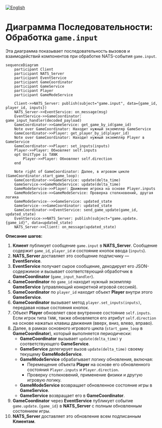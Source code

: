 [![English](https://img.shields.io/badge/lang-English-blue)](../../en/diagrams/nats_game_input_sequence_diagram.md)

# Диаграмма Последовательности: Обработка `game.input`

Эта диаграмма показывает последовательность вызовов и взаимодействий компонентов при обработке NATS-события `game.input`.

```mermaid
sequenceDiagram
    participant Client
    participant NATS_Server
    participant EventService
    participant GameCoordinator
    participant GameService
    participant Player
    participant GameModeService

    Client->>NATS_Server: publish(subject="game.input", data={game_id, player_id, inputs})
    NATS_Server->>EventService: on_message(msg)
    EventService->>GameCoordinator: game_input_handler(decoded_payload)
    GameCoordinator->>GameService: get_game_by_id(game_id)
    Note over GameCoordinator: Находит нужный экземпляр GameService
    GameCoordinator->>Player: get_player_by_id(player_id)
    Note over GameCoordinator: Находит нужный экземпляр Player в GameService
    GameCoordinator->>Player: set_inputs(inputs)
    Player->>Player: Обновляет self.inputs
    opt UnitType is TANK
        Player->>Player: Обновляет self.direction
    end
    
    Note right of GameCoordinator: Далее, в игровом цикле (GameCoordinator.start_game_loop):
    GameCoordinator->>GameService: update(delta_time)
    GameService->>GameModeService: update(delta_time)
    GameModeService->>Player: Движение игрока на основе Player.inputs
    GameModeService->>GameModeService: Проверка столкновений, другая логика
    GameModeService-->>GameService: updated_state
    GameService-->>GameCoordinator: updated_state
    GameCoordinator->>EventService: send_game_update(game_id, updated_state)
    EventService->>NATS_Server: publish(subject="game.update.{game_id}", data=updated_state)
    NATS_Server->>Client: on_message(updated_state)

```

**Описание шагов:**

1.  **Клиент** публикует сообщение `game.input` в **NATS_Server**. Сообщение содержит `game_id`, `player_id` и состояние кнопок ввода (`inputs`).
2.  **NATS_Server** доставляет это сообщение подписчику — **EventService**.
3.  **EventService** получает сырое сообщение, декодирует его JSON-содержимое и вызывает соответствующий обработчик в **GameCoordinator** (`game_input_handler`).
4.  **GameCoordinator** по `game_id` находит нужный экземпляр **GameService** (управляющий конкретной игровой сессией).
5.  **GameCoordinator** по `player_id` находит объект **Player** внутри этого **GameService**.
6.  **GameCoordinator** вызывает метод `player.set_inputs(inputs)`, передавая новые состояния кнопок.
7.  Объект **Player** обновляет свое внутреннее состояние `self.inputs`. Если игрок типа `TANK`, также обновляется его атрибут `self.direction` на основе нажатых клавиш движения (вверх, вниз, влево, вправо).
8.  Далее, в рамках основного игрового цикла (`start_game_loop` в **GameCoordinator**), который выполняется периодически:
    -   **GameCoordinator** вызывает `update(delta_time)` у соответствующего **GameService**.
    -   **GameService** делегирует вызов `update(delta_time)` своему текущему **GameModeService**.
    -   **GameModeService** обрабатывает логику обновления, включая:
        -   Перемещение объекта **Player** на основе его обновленного состояния `Player.inputs` и `Player.direction`.
        -   Проверку столкновений, применение физики и другую игровую логику.
    -   **GameModeService** возвращает обновленное состояние игры в **GameService**.
    -   **GameService** возвращает его в **GameCoordinator**.
9.  **GameCoordinator** через **EventService** публикует событие `game.update.{game_id}` в **NATS_Server** с полным обновленным состоянием игры.
10. **NATS_Server** доставляет это обновление всем подписанным **Клиентам**.